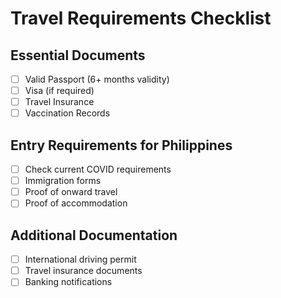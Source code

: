 # Travel Requirements Checklist

## Essential Documents
- [ ] Valid Passport (6+ months validity)
- [ ] Visa (if required)
- [ ] Travel Insurance
- [ ] Vaccination Records

## Entry Requirements for Philippines
- [ ] Check current COVID requirements
- [ ] Immigration forms
- [ ] Proof of onward travel
- [ ] Proof of accommodation

## Additional Documentation
- [ ] International driving permit
- [ ] Travel insurance documents
- [ ] Banking notifications
